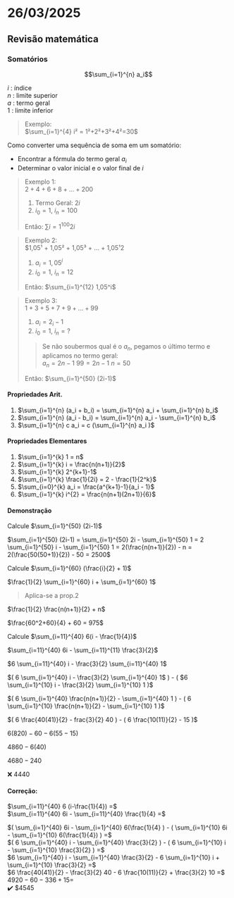 # 26/03/2025

## Revisão matemática

### Somatórios

$$\sum_{i=1}^{n} a_i$$

$i$ : índice  
$n$ : limite superior  
$a$ : termo geral  
$1$ : limite inferior  

>Exemplo:  
>$\sum_{i=1}^{4} i² = 1²+2²+3²+4²=30$

Como converter uma sequência de soma em um somatório:  

- Encontrar a fórmula do termo geral $a_i$
- Determinar o valor inicial e o valor final de $i$

> Exemplo 1:  
> $2 + 4 + 6 + 8 + ... + 200$  
>
> 1. Termo Geral: $2i$  
> 2. $i_0 = 1$, $i_n = 100$
> 
> Então:  $\sum{i=1}^{100} 2i$  

> Exemplo 2:  
> $1,05¹ + 1,05² + 1,05³ + ... + 1,05¹2  
>
> 1. $a_i = 1,05^i$  
> 2. $i_0 = 1$, $i_n = 12$  
> 
> Então: $\sum_{i=1}^{12} 1,05^i$  

> Exemplo 3:  
> $1 + 3 + 5 + 7 + 9 + ... + 99$  
>
> 1. $a_i = 2_i - 1$  
> 2. $i_0 = 1$, $i_n = ?$
>
>> Se não soubermos qual é o $a_n$, pegamos o último termo e aplicamos no termo geral:  
>> $a_n = 2n - 1$
>> $99 = 2n - 1$
>> $n = 50$
> 
> Então: $\sum_{i=1}^{50} (2i-1)$

#### Propriedades Arit.
1. $\sum_{i=1}^{n} (a_i + b_i) = \sum_{i=1}^{n} a_i + \sum_{i=1}^{n} b_i$  
2. $\sum_{i=1}^{n} (a_i - b_i) = \sum_{i=1}^{n} a_i - \sum_{i=1}^{n} b_i$
3. $\sum_{i=1}^{n} c a_i = c (\sum_{i=1}^{n} a_i )$

#### Propriedades Elementares

1. $\sum_{i=1}^{k} 1 = n$  
2. $\sum_{i=1}^{k} i = \frac{n(n+1)}{2}$  
3. $\sum_{i=1}^{k} 2^{k+1}-1$  
4. $\sum_{i=1}^{k} \frac{1}{2i} = 2 - \frac{1}{2^k}$  
5. $\sum_{i=0}^{k} a_i = \frac{a^{k+1}-1}{a_i - 1}$  
6. $\sum_{i=1}^{k} i^{2} = \frac{n(n+1)(2n+1)}{6}$  

#### Demonstração

Calcule $\sum_{i=1}^{50} (2i-1)$  

$\sum_{i=1}^{50} (2i-1) = \sum_{i=1}^{50} 2i - \sum_{i=1}^{50} 1 = 2 \sum_{i=1}^{50} i - \sum_{i=1}^{50} 1 = 2(\frac{n(n+1)}{2}) - n = 2(\frac{50(50+1)}{2}) - 50 = 2500$  

Calcule $\sum_{i=1}^{60} (\frac{i}{2} + 1)$  

$\frac{1}{2} \sum_{i=1}^{60} i + \sum_{i=1}^{60} 1$  

> Aplica-se a prop.2  

$\frac{1}{2} \frac{n(n+1)}{2} + n$  

$\frac{60^2+60}{4} + 60 = 975$  

Calcule $\sum_{i=11}^{40} 6(i - \frac{1}{4})$  

$\sum_{i=11}^{40} 6i - \sum_{i=11}^{11} \frac{3}{2}$  

$6 \sum_{i=11}^{40} i - \frac{3}{2} \sum_{i=11}^{40} 1$  

$( 6 \sum_{i=1}^{40} i - \frac{3}{2} \sum_{i=1}^{40} 1$ ) - ( $6 \sum_{i=1}^{10} i - \frac{3}{2} \sum_{i=1}^{10} 1 )$  

$( 6 \sum_{i=1}^{40} \frac{n(n+1)}{2} - \sum_{i=1}^{40} 1 ) - ( 6 \sum_{i=1}^{10} \frac{n(n+1)}{2} - \sum_{i=1}^{10} 1 )$  

$( 6 \frac{40(41)}{2} - frac\{3}{2} 40 ) - ( 6 \frac{10(11)}{2} - 15 )$  

$6 ( 820) - 60  - 6 (55 - 15 )$  

$4860 - 6 (40)$  

$4680 - 240$

:x: $4440$

#### Correção:

$\sum_{i=11}^{40} 6 (i-\frac{1}{4}) =$  
$\sum_{i=11}^{40} 6i - \sum_{i=11}^{40} \frac{1}{4} =$  
<!-- $6 \sum_{i=11}^{40} i - 6 \sum_{i=11}^{40} \frac{1}{4} =$   -->
$( \sum_{i=1}^{40} 6i - \sum_{i=1}^{40} 6(\frac{1}{4} ) - ( \sum_{i=1}^{10} 6i - \sum_{i=1}^{10} 6(\frac{1}{4}) ) =$  
$( 6 \sum_{i=1}^{40} i - \sum_{i=1}^{40} \frac{3}{2} ) - ( 6 \sum_{i=1}^{10} i - \sum_{i=1}^{10} \frac{3}{2} ) =$  
$6 \sum_{i=1}^{40} i - \sum_{i=1}^{40} \frac{3}{2} - 6 \sum_{i=1}^{10} i + \sum_{i=1}^{10} \frac{3}{2} =$  
$6 \frac{40(41)}{2} - \frac{3}{2} 40 - 6 \frac{10(11)}{2} + \frac{3}{2} 10 =$  
$4920 - 60 - 336 + 15 =$  
:heavy_check_mark: $4545
